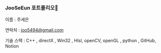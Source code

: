 ### JooSeEun 포트폴리오👋

<!--
**jooseeun/JooSeEun** is a ✨ _special_ ✨ repository because its `README.md` (this file) appears on your GitHub profile.

Here are some ideas to get you started:

- 🔭 I’m currently working on ...
- 🌱 I’m currently learning ...
- 👯 I’m looking to collaborate on ...
- 🤔 I’m looking for help with ...
- 💬 Ask me about ...
- 📫 How to reach me: ...
- 😄 Pronouns: ...
- ⚡ Fun fact: ...
-->


이름 : 주세은

연락처 : joo5494@gmail.com

기술 스택 : C++ , directX , Win32 , Hlsl, openCV, openGL , python , GitHub, Notion

